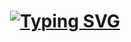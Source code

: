 <h1 align="center"><a href="https://github.com/Govindggputa"><img src="https://readme-typing-svg.demolab.com?font=Fira+Code&size=30&duration=3000&pause=1000&color=808080&center=true&width=435&lines=Hi%2C+I'm+Govind+Gupta+✌️" alt="Typing SVG" /></a> </h1>

